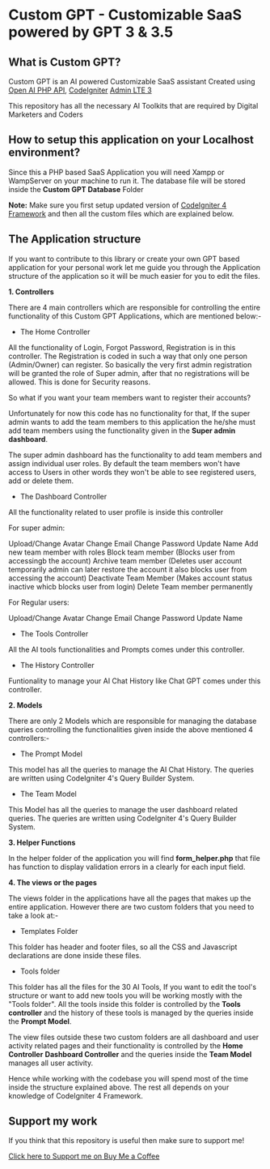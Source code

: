 # Custom GPT - Customizable SaaS powered by GPT 3 & 3.5

## What is Custom GPT?

Custom GPT is an AI powered Customizable SaaS assistant Created using [Open AI PHP API](https://github.com/orhanerday/open-ai), [CodeIgniter](https://codeigniter.com/download) [Admin LTE 3](https://adminlte.io/themes/v3/)

This repository has all the necessary AI Toolkits that are required by Digital Marketers and Coders

## How to setup this application on your Localhost environment?

Since this a PHP based SaaS Application you will need Xampp or WampServer on your machine to run it. The database file will be stored inside the <b>Custom GPT Database</b> Folder

<b>Note:</b> Make sure you first setup updated version of [CodeIgniter 4 Framework](https://codeigniter.com/download) and then all the custom files which are explained below.

## The Application structure 

If you want to contribute to this library or create your own GPT based application for your personal work let me guide you through the Application structure of the application so it will be much easier for you to edit the files.

<b>1. Controllers</b>

There are 4 main controllers which are responsible for controlling the entire functionality of this Custom GPT Applications, which are mentioned below:-

- The Home Controller

All the functionality of Login, Forgot Password, Registration is in this controller.
The Registration is coded in such a way that only one person (Admin/Owner) can register. So basically the very first admin registration will be granted the role of Super admin, after that no registrations will be allowed. This is done for Security reasons.

So what if you want your team members want to register their accounts?

Unfortunately for now this code has no functionality for that, If the super admin wants to add the team members to this application the he/she must add team members using the functionality given in the <b>Super admin dashboard</b>.

The super admin dashboard has the functionality to add team members and assign individual user roles.
By default the team members won't have access to Users in other words they won't be able to see registered users, add or delete them.

- The Dashboard Controller

All the functionality related to user profile is inside this controller

For super admin:

Upload/Change Avatar
Change Email
Change Password
Update Name
Add new team member with roles
Block team member (Blocks user from accessingb the account)
Archive team member (Deletes user account temporarily admin can later restore the account it also blocks user from accessing the account)
Deactivate Team Member (Makes account status inactive whicb blocks user from login)
Delete Team member permanently

For Regular users:

Upload/Change Avatar
Change Email
Change Password
Update Name

- The Tools Controller

All the AI tools functionalities and Prompts comes under this controller.

- The History Controller

Funtionality to manage your AI Chat History like Chat GPT comes under this controller.

<b>2. Models</b>

There are only 2 Models which are responsible for managing the database queries controlling the functionalities given inside the above mentioned 4 controllers:-

- The Prompt Model

This model has all the queries to manage the AI Chat History. 
The queries are written using CodeIgniter 4's Query Builder System.

- The Team Model

This Model has all the queries to manage the user dashboard related queries.
The queries are written using CodeIgniter 4's Query Builder System.

<b>3. Helper Functions</b>

In the helper folder of the application you will find <b>form_helper.php</b> that file has function to display validation errors in a clearly for each input field.

<b>4. The views or the pages </b>

The views folder in the applications have all the pages that makes up the entire application. However there are two custom folders that you need to take a look at:-

- Templates Folder

This folder has header and footer files, so all the CSS and Javascript declarations are done inside these files.

- Tools folder

This folder has all the files for the 30 AI Tools, If you want to edit the tool's structure or want to add new tools you will be working mostly with the "Tools folder". All the tools inside this folder is controlled by the <b>Tools controller</b> and the history of these tools is managed by the queries inside the <b>Prompt Model</b>.

The view files outside these two custom folders are all dashboard and user activity related pages and their functionality is controlled by the <b>Home Controller</b> <b>Dashboard Controller</b> and the queries inside the <b>Team Model</b> manages all user activity.

Hence while working with the codebase you will spend most of the time inside the structure explained above.
The rest all depends on your knowledge of CodeIgniter 4 Framework.

## Support my work

If you think that this repository is useful then make sure to support me!

[Click here to Support me on Buy Me a Coffee](https://www.buymeacoffee.com/stackui)